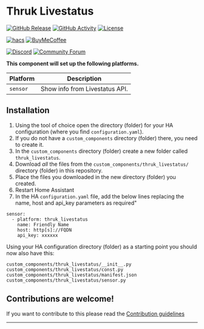 # Thruk Livestatus

[![GitHub Release][releases-shield]][releases]
[![GitHub Activity][commits-shield]][commits]
[![License][license-shield]](LICENSE)

[![hacs][hacsbadge]][hacs]
[![BuyMeCoffee][buymecoffeebadge]][buymecoffee]

[![Discord][discord-shield]][discord]
[![Community Forum][forum-shield]][forum]

**This component will set up the following platforms.**

Platform | Description
-- | --
`sensor` | Show info from Livestatus API.

## Installation

1. Using the tool of choice open the directory (folder) for your HA configuration (where you find `configuration.yaml`).
2. If you do not have a `custom_components` directory (folder) there, you need to create it.
3. In the `custom_components` directory (folder) create a new folder called `thruk_livestatus`.
4. Download _all_ the files from the `custom_components/thruk_livestatus/` directory (folder) in this repository.
5. Place the files you downloaded in the new directory (folder) you created.
6. Restart Home Assistant
8. In the HA `configuration.yaml` file, add the below lines replacing the name, host and api_key parameters as required"
```
sensor:
  - platform: thruk_livestatus
    name: Friendly Name
    host: http[s]://FQDN
    api_key: xxxxxx
```

Using your HA configuration directory (folder) as a starting point you should now also have this:

```text
custom_components/thruk_livestatus/__init__.py
custom_components/thruk_livestatus/const.py
custom_components/thruk_livestatus/manifest.json
custom_components/thruk_livestatus/sensor.py
```


<!---->

## Contributions are welcome!

If you want to contribute to this please read the [Contribution guidelines](CONTRIBUTING.md)

***

[thruk_livestatus]: https://github.com/KevSex/ha-thruk-livestatus
[buymecoffee]: https://www.buymeacoffee.com/bmac2
[buymecoffeebadge]: https://img.shields.io/badge/buy%20me%20a%20coffee-donate-yellow.svg?style=for-the-badge
[commits-shield]: https://img.shields.io/github/commit-activity/y/custom-components/blueprint.svg?style=for-the-badge
[commits]: https://github.com/KevSex/ha-thruk-livestatus/commits/master
[hacs]: https://github.com/custom-components/hacs
[hacsbadge]: https://img.shields.io/badge/HACS-Custom-orange.svg?style=for-the-badge
[discord]: https://discord.gg/Qa5fW2R
[discord-shield]: https://img.shields.io/discord/330944238910963714.svg?style=for-the-badge
[forum-shield]: https://img.shields.io/badge/community-forum-brightgreen.svg?style=for-the-badge
[forum]: https://community.home-assistant.io/
[license-shield]: https://img.shields.io/github/license/custom-components/blueprint.svg?style=for-the-badge
[releases-shield]: https://img.shields.io/github/release/custom-components/blueprint.svg?style=for-the-badge
[releases]: https://github.com/KevSex/ha-thruk-livestatus/releases

